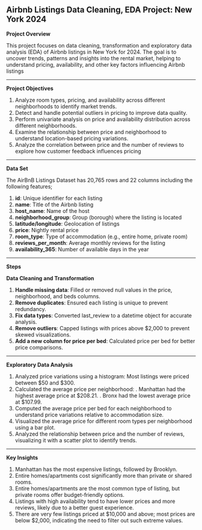 ## Airbnb Listings Data Cleaning, EDA Project: New York 2024


**Project Overview**

This project focuses on data cleaning, transformation and exploratory data analysis (EDA) of Airbnb listings in New York for 2024. The goal is to uncover trends, patterns and insights into the rental market, helping to understand pricing, availability, and other key factors influencing Airbnb listings

---
**Project Objectives**
1. Analyze room types, pricing, and availability across different neighborhoods to identify market trends.
2. Detect and handle potential outliers in pricing to improve data quality.
3. Perform univariate analysis on price and availability distribution across different neighborhoods.
4. Examine the relationship between price and neighborhood to understand location-based pricing variations.
5. Analyze the correlation between price and the number of reviews to explore how customer feedback influences pricing

---
**Data Set**

The AirBnB Listings Dataset has 20,765 rows and 22 columns including the following features;
1. **id**: Unique identifier for each listing
2. **name**: Title of the Airbnb listing
3. **host_name**: Name of the host
4. **neighborhood_group**: Group (borough) where the listing is located
5. **latitude/longitude**: Geolocation of listings
6. **price**: Nightly rental price
7. **room_type**: Type of accommodation (e.g., entire home, private room)
8. **reviews_per_month**: Average monthly reviews for the listing
9. **availability_365**: Number of available days in the year
    
---
**Steps**

**Data Cleaning and Transformation**

1. **Handle missing data**: Filled or removed null values in the price, neighborhood, and beds columns.
2. **Remove duplicates**: Ensured each listing is unique to prevent redundancy.
3. **Fix data types**: Converted last_review to a datetime object for accurate analysis.
4. **Remove outliers**: Capped listings with prices above $2,000 to prevent skewed visualizations.
5. **Add a new column for price per bed**: Calculated price per bed for better price comparisons.
   
 ---  
 **Exploratory Data Analysis**
 
1. Analyzed price variations using a histogram: Most listings were priced between $50 and $300.
2. Calculated the average price per neighborhood:
  . Manhattan had the highest average price at $208.21.
  . Bronx had the lowest average price at $107.99.
3.  Computed the average price per bed for each neighborhood to understand price variations relative to accommodation size.
4. Visualized the average price for different room types per neighborhood using a bar plot.
5. Analyzed the relationship between price and the number of reviews, visualizing it with a scatter plot to identify trends.


---
   **Key Insights**
1. Manhattan has the most expensive listings, followed by Brooklyn.
2. Entire homes/apartments cost significantly more than private or shared rooms.
3. Entire homes/apartments are the most common type of listing, but private rooms offer budget-friendly options.
4. Listings with high availability tend to have lower prices and more reviews, likely due to a better guest experience.
5. There are very few listings priced at $10,000 and above; most prices are below $2,000, indicating the need to filter out such extreme values.

